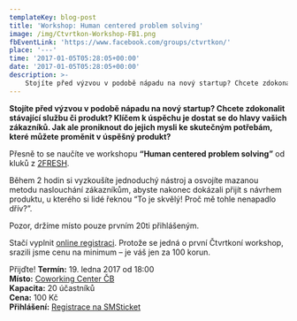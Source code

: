 ```yaml
---
templateKey: blog-post
title: 'Workshop: Human centered problem solving'
image: /img/Ctvrtkon-Workshop-FB1.png
fbEventLink: 'https://www.facebook.com/groups/ctvrtkon/'
place: '---'
time: '2017-01-05T05:28:05+00:00'
date: '2017-01-05T05:28:05+00:00'
description: >-
    Stojíte před výzvou v podobě nápadu na nový startup? Chcete zdokonalit stávající službu či produkt? Klíčem k úspěchu je dostat se do hlavy vašich zákazníků. Jak ale proniknout do jejich...
---
```

**Stojíte před výzvou v podobě nápadu na nový startup? Chcete zdokonalit stávající službu či produkt? Klíčem k úspěchu je dostat se do hlavy vašich zákazníků. Jak ale proniknout do jejich mysli ke skutečným potřebám, které můžete proměnit v úspěšný produkt?**

Přesně to se naučíte ve workshopu **“Human centered problem solving”** od kluků z [2FRESH](http://2fresh.cz/).

Během 2 hodin si vyzkoušíte jednoduchý nástroj a osvojíte mazanou metodu naslouchání zákazníkům, abyste nakonec dokázali přijít s návrhem produktu, u kterého si lidé řeknou “To je skvělý! Proč mě tohle nenapadlo dřív?”.

Pozor, držíme místo pouze prvním 20ti přihlášeným.

Stačí vyplnit [online registraci](https://www.smsticket.cz/vstupenky/8397-ctvrtkon-2fresh-hcd-workshop). Protože se jedná o první Čtvrtkoní workshop, srazili jsme cenu na minimum – je váš jen za 100 korun.

Přijďte! **Termín:** 19. ledna 2017 od 18:00  
**Místo:** [Coworking Center ČB](http://www.coworkingcb.cz/)  
**Kapacita:** 20 účastníků  
**Cena:** 100 Kč  
**Přihlášení:** [Registrace na SMSticket](https://www.smsticket.cz/vstupenky/8397-ctvrtkon-2fresh-hcd-workshop)